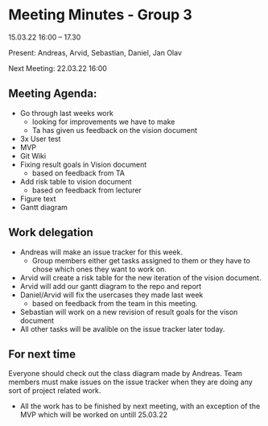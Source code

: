 # Meeting Minutes - Group 3
15.03.22 
16:00 – 17.30 

Present: 		Andreas, Arvid, Sebastian, Daniel, Jan Olav 

Next Meeting: 	22.03.22 16:00


## Meeting Agenda:
- Go through last weeks work
    - looking for improvements we have to make 
    - Ta has given us feedback on the vision document
- 3x User test 
- MVP
- Git Wiki
- Fixing result goals in Vision document
    - based on feedback from TA
- Add risk table to vision document
    - based on feedback from lecturer
- Figure text 
- Gantt diagram 

## Work delegation 
- Andreas will make an issue tracker for this week. 
    - Group members either get tasks assigned to them or they have to chose which ones they want to work on.
- Arvid will create a risk table for the new iteration of the vision document.
- Arvid will add our gantt diagram to the repo and report
- Daniel/Arvid will fix the usercases they made last week  
    - based on feedback from the team in this meeting.
- Sebastian will work on a new revision of result goals for the vison document
- All other tasks will be avalible on the issue tracker later today.


## For next time
Everyone should check out the class diagram made by Andreas. Team members must make issues on the issue tracker when they are doing any sort of project related work.

- All the work has to be finished by next meeting, with an exception of the MVP which will be worked on untill 25.03.22




